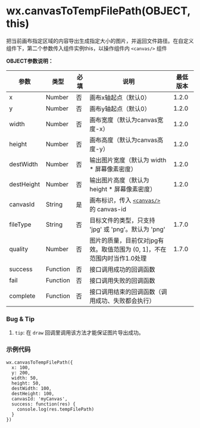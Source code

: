 <!-- https://developers.weixin.qq.com/miniprogram/dev/api/canvas/temp-file.html -->

wx.canvasToTempFilePath(OBJECT, this)
=====================================

把当前画布指定区域的内容导出生成指定大小的图片，并返回文件路径。在自定义组件下，第二个参数传入组件实例this，以操作组件内 `<canvas/>` 组件

**OBJECT参数说明：**

  参数         |  类型       |  必填 |  说明                                                                                                        | 最低版本 
---------------|-------------|-------|--------------------------------------------------------------------------------------------------------------|----------
  x            |  Number     |  否   |  画布x轴起点（默认0）                                                                                        |  1.2.0   
  y            |  Number     |  否   |  画布y轴起点（默认0）                                                                                        |  1.2.0   
  width        |  Number     |  否   |  画布宽度（默认为canvas宽度-x）                                                                              |  1.2.0   
  height       |  Number     |  否   |  画布高度（默认为canvas高度-y）                                                                              |  1.2.0   
  destWidth    |  Number     |  否   |  输出图片宽度（默认为 width * 屏幕像素密度）                                                                 |  1.2.0   
  destHeight   |  Number     |  否   |  输出图片高度（默认为 height * 屏幕像素密度）                                                                |  1.2.0   
  canvasId     |  String     |  是   |画布标识，传入 [`<canvas/>`](https://developers.weixin.qq.com/miniprogram/dev/component/canvas.html) 的 canvas-id|          
  fileType     |  String     |  否   |  目标文件的类型，只支持 'jpg' 或 'png'。默认为 'png'                                                         |  1.7.0   
  quality      |  Number     |  否   |  图片的质量，目前仅对jpg有效。取值范围为 (0, 1]，不在范围内时当作1.0处理                                     |  1.7.0   
  success      |  Function   |  否   |  接口调用成功的回调函数                                                                                      |          
  fail         |  Function   |  否   |  接口调用失败的回调函数                                                                                      |          
  complete     |  Function   |  否   |  接口调用结束的回调函数（调用成功、失败都会执行）                                                            |          

### Bug & Tip

1.  `tip`: 在 `draw` 回调里调用该方法才能保证图片导出成功。

### 示例代码

    wx.canvasToTempFilePath({
      x: 100,
      y: 200,
      width: 50,
      height: 50,
      destWidth: 100,
      destHeight: 100,
      canvasId: 'myCanvas',
      success: function(res) {
        console.log(res.tempFilePath)
      } 
    })
